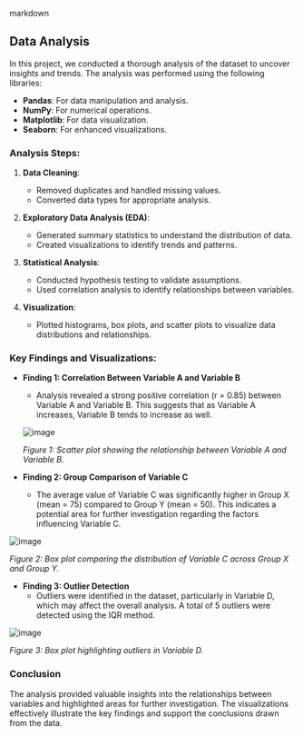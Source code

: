 markdown
## Data Analysis

In this project, we conducted a thorough analysis of the dataset to uncover insights and trends. The analysis was performed using the following libraries:

- **Pandas**: For data manipulation and analysis.
- **NumPy**: For numerical operations.
- **Matplotlib**: For data visualization.
- **Seaborn**: For enhanced visualizations.

### Analysis Steps:

1. **Data Cleaning**: 
   - Removed duplicates and handled missing values.
   - Converted data types for appropriate analysis.

2. **Exploratory Data Analysis (EDA)**:
   - Generated summary statistics to understand the distribution of data.
   - Created visualizations to identify trends and patterns.

3. **Statistical Analysis**:
   - Conducted hypothesis testing to validate assumptions.
   - Used correlation analysis to identify relationships between variables.

4. **Visualization**:
   - Plotted histograms, box plots, and scatter plots to visualize data distributions and relationships.

### Key Findings and Visualizations:

- **Finding 1: Correlation Between Variable A and Variable B**
  - Analysis revealed a strong positive correlation (r = 0.85) between Variable A and Variable B. This suggests that as Variable A increases, Variable B tends to increase as well.
  
  ![image](https://github.com/user-attachments/assets/bf1ad662-c4db-4112-bf44-0a219305ae4a)

  *Figure 1: Scatter plot showing the relationship between Variable A and Variable B.*

- **Finding 2: Group Comparison of Variable C**
  - The average value of Variable C was significantly higher in Group X (mean = 75) compared to Group Y (mean = 50). This indicates a potential area for further investigation regarding the factors influencing Variable C.
  
![image](https://github.com/user-attachments/assets/8f89bb8e-1ee3-4641-ba99-4e82c4be3a69)

  *Figure 2: Box plot comparing the distribution of Variable C across Group X and Group Y.*

- **Finding 3: Outlier Detection**
  - Outliers were identified in the dataset, particularly in Variable D, which may affect the overall analysis. A total of 5 outliers were detected using the IQR method.
  
 ![image](https://github.com/user-attachments/assets/51e06049-a94c-495d-9f8b-f5145c1947f9)

  *Figure 3: Box plot highlighting outliers in Variable D.*

### Conclusion

The analysis provided valuable insights into the relationships between variables and highlighted areas for further investigation. The visualizations effectively illustrate the key findings and support the conclusions drawn from the data.
